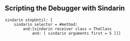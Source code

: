 ## Scripting the Debugger with Sindarin





```language=Pharo&caption=Defining the name of your debugger extension&label=fig:debugger-extension-name
sindarin stepUntil: [ 
	sindarin selector = #method: 
		and:[sindarin receiver class = TheClass 
			and: [ sindarin arguments first = 5 ]]]
```